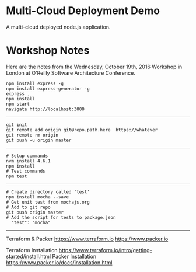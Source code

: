 # Multi-Cloud Deployment Demo

A multi-cloud deployed node.js application.

# Workshop Notes

Here are the notes from the Wednesday, October 19th, 2016 Workshop in London at O'Reilly Software Architecture Conference.

```shell-script
npm install express -g
npm install express-generator -g
express .
npm install
npm start
navigate http://localhost:3000
```
---
```shell-script
git init
git remote add origin git@repo.path.here  https://whatever
git remote rm origin
git push -u origin master
```
---
```shell-script
# Setup commands
nvm install 4.6.1
npm install
# Test commands
npm test
```
---
```shell-script
# Create directory called 'test'
npm install mocha --save
# Get unit test from mochajs.org
# Add to git repo
git push origin master
# Add the script for tests to package.json
  "test": "mocha"
```
---
Terraform & Packer
https://www.terraform.io
https://www.packer.io

Terraform Installation
https://www.terraform.io/intro/getting-started/install.html
Packer Installation
https://www.packer.io/docs/installation.html
